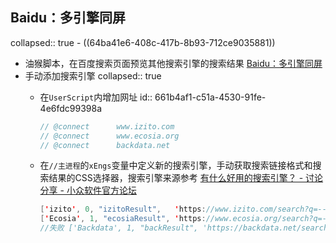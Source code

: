 ## Baidu：多引擎同屏
collapsed:: true
	- ((64ba41e6-408c-417b-8b93-712ce9035881))
- 油猴脚本，在百度搜索页面预览其他搜索引擎的搜索结果 [Baidu：多引擎同屏](https://greasyfork.org/zh-CN/scripts/461580-baidu-%E5%A4%9A%E5%BC%95%E6%93%8E%E5%90%8C%E5%B1%8F)
- 手动添加搜索引擎
  collapsed:: true
	- 在`UserScript`内增加网址
	  id:: 661b4af1-c51a-4530-91fe-4e6fdc99398a
	  
	  ``` java
	  // @connect      www.izito.com
	  // @connect      www.ecosia.org
	  // @connect      backdata.net
	  ```
	- 在`//主进程`的`xEngs`变量中定义新的搜索引擎，手动获取搜索链接格式和搜索结果的CSS选择器，搜索引擎来源参考 [有什么好用的搜索引擎？ - 讨论分享 - 小众软件官方论坛](https://meta.appinn.net/t/topic/50381/51)
	  ```java
	  ['izito', 0, "izitoResult",	'https://www.izito.com/search?q=--keyword--', 'li.organic-results__item.organic-results-item', 'strong'],
	  ['Ecosia', 1, "ecosiaResult", 'https://www.ecosia.org/search?q=--keyword--','div.mainline__result-wrapper','_none_'],
	  //失败 ['Backdata', 1, "backResult", 'https://backdata.net/search.html?q=--keyword--', '#search-results>div.result:nth-child', 'b'],
	  ```